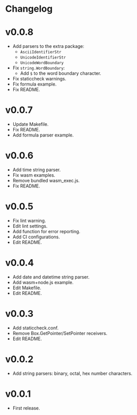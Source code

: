 # Changelog

# v0.0.8
* Add parsers to the extra package:
  * `AsciiIdentifierStr`
  * `UnicodeIdentifierStr`
  * `UnicodeWordBoundary`
* Fix `string.WordBoundary`:
  * Add `$` to the word boundary character.
* Fix staticcheck warnings.
* Fix formula example.
* Fix README.

# v0.0.7
* Update Makefile.
* Fix README.
* Add formula parser example.

# v0.0.6
* Add time string parser.
* Fix wasm examples.
* Remove bundled wasm_exec.js.
* Fix README.

# v0.0.5
* Fix lint warning.
* Edit lint settings.
* Add function for error reporting.
* Add CI configurations.
* Edit README.

# v0.0.4
* Add date and datetime string parser.
* Add wasm+node.js example.
* Edit Makefile.
* Edit README.

# v0.0.3
* Add staticcheck.conf.
* Remove Box.GetPointer/SetPointer receivers.
* Edit README.

# v0.0.2
* Add string parsers: binary, octal, hex number characters.

# v0.0.1
* First release.

